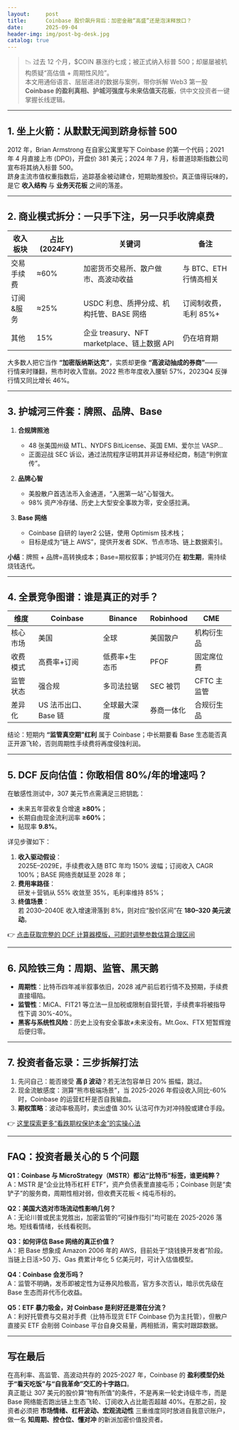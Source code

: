 ```yaml
---
layout:     post
title:      Coinbase 股价飙升背后：加密金融“高盛”还是泡沫释放口？
date:       2025-09-04
header-img: img/post-bg-desk.jpg
catalog: true
---
```


> 📉 过去 12 个月，$COIN 暴涨约七成；被正式纳入标普 500；却屡屡被机构质疑“高估值 + 周期性风险”。  
> 本文用通俗语言、层层递进的数据与案例，带你拆解 Web3 第一股 **Coinbase 的盈利真相、护城河强度与未来估值天花板**，供中文投资者一键掌握长线逻辑。  

---

## 1. 坐上火箭：从默默无闻到跻身标普 500 

2012 年，Brian Armstrong 在自家公寓里写下 Coinbase 的第一个代码；2021 年 4 月直接上市 (DPO)，开盘价 381 美元；2024 年 7 月，标普道琼斯指数公司宣布将其纳入标普 500。  
跻身主流市值权重指数后，追踪基金被动建仓，短期助推股价。真正值得玩味的，是它 **收入结构** 与 **业务天花板** 之间的落差。  

---

## 2. 商业模式拆分：一只手下注，另一只手收牌桌费  

| 收入板块 | 占比 (2024FY) | 关键词 | 备注 |
|---|---|---|---|
| 交易手续费 | ≈60% | 加密货币交易所、散户做市、高波动收益 | 与 BTC、ETH 行情高相关 |
| 订阅&服务 | ≈25% | USDC 利息、质押分成、机构托管、BASE 网络 | 订阅制收费，毛利 85%+ |
| 其他 | 15% | 企业 treasury、NFT marketplace、链上数据 API | 仍在培育期 |

大多数人把它当作 **“加密版纳斯达克”**，实质却更像 **“高波动抽成的券商”**——  
行情来时赚翻，熊市时收入雪崩。2022 熊市年度收入腰斩 57%，2023Q4 反弹行情又同比增长 46%。  

---

## 3. 护城河三件套：牌照、品牌、Base  

1. **合规牌照池**  
   - 48 张美国州级 MTL、NYDFS BitLicense、英国 EMI、爱尔兰 VASP…  
   - 正面迎战 SEC 诉讼，通过法院程序证明其并非证券经纪商，制造“判例宣传”。  

2. **品牌心智**  
   - 美股散户首选法币入金通道，“入圈第一站”心智强大。  
   - 98% 资产冷存储、历史上大型安全事故为零，安全感拉满。  

3. **Base 网络**  
   - Coinbase 自研的 layer2 公链，使用 Optimism 技术栈；  
   - 目标是成为“链上 AWS”，提供开发者 SDK、节点市场、链上数据索引。  

**小结**：牌照 + 品牌=高转换成本；Base=期权叙事；护城河仍在 **初生期**，需持续烧钱迭代。  

---

## 4. 全景竞争图谱：谁是真正的对手？

| 维度 | Coinbase | Binance | Robinhood | CME |
|---|---|---|---|---|
| 核心市场 | 美国 | 全球 | 美国散户 | 机构衍生品 |
| 收费模式 | 高费率+订阅 | 低费率+生态币 | PFOF | 固定席位费 |
| 监管状态 | 强合规 | 多司法拉锯 | SEC 被罚 | CFTC 主监管 |
| 差异化 | US 法币出口、Base 链 | 全球最大深度 | 券商一体化 | 合规衍生品 |

结论：短期内 **“监管真空期”红利** 属于 Coinbase；中长期要看 Base 生态能否真正开源飞轮，否则周期性手续费将再度侵蚀利润。  

---

## 5. DCF 反向估值：你敢相信 80%/年的增速吗？

在敏感性测试中，307 美元节点需满足三把钥匙：  
- 未来五年营收复合增速 **≥80%**；  
- 长期自由现金流利润率 **≥60%**；  
- 贴现率 **9.8%**。  

详见步骤如下：  
1. **收入驱动假设**：  
   2025E–2029E，手续费收入随 BTC 年均 150% 波幅；订阅收入 CAGR 100%；BASE 网络贡献延至 2028 年；  
2. **费用率路径**：  
   研发＋营销从 55% 收敛至 35%，毛利率维持 85%；  
3. **终值场景**：  
   若 2030–2040E 收入增速滑落到 8%，则对应“股价区间”在 **180–320 美元波动**。  

👉 [点击获取完整的 DCF 计算器模版，可即时调整参数估算合理区间](https://okxdog.com/)  

---

## 6. 风险铁三角：周期、监管、黑天鹅  

- **周期性**：比特币四年减半叙事依旧，2028 减产前后若行情不及预期，手续费直接塌陷。  
- **监管性**：MiCA、FIT21 等立法一旦加税或限制自营托管，手续费率将被指导性下调 30%-40%。  
- **黑客与系统性风险**：历史上没有安全事故≠未来没有。Mt.Gox、FTX 短暂辉煌后便归零。  

---

## 7. 投资者备忘录：三步拆解打法  

1. 先问自己：能否接受 **高 β 波动**？若无法包容单日 20% 振幅，跳过。  
2. 现金流敏感度：测算“熊市极端场景”，当 2025-2026 年假设收入同比-60% 时，Coinbase 的运营杠杆是否自我输血。  
3. **期权策略**：波动率极高时，卖出虚值 30% 认沽可作为对冲持股或建仓手段。  

👉 [这里探索更多“看跌期权保护本金”的实操心法](https://okxdog.com/)  

---

## FAQ：投资者最关心的 5 个问题

**Q1：Coinbase 与 MicroStrategy（MSTR）都沾“比特币”标签，谁更纯粹？**  
A：MSTR 是“企业比特币杠杆 ETF”，资产负债表里直接屯币；Coinbase 则是“卖铲子”的服务商，周期性相对弱，但收费天花板 < 纯屯币标的。

**Q2：美国大选对市场流动性影响几何？**  
A：无论川普或民主党胜出，加密监管的“可操作指引”均可能在 2025-2026 落地。短线看情绪，长线看税则。

**Q3：如何评估 Base 网络的真正价值？**  
A：把 Base 想象成 Amazon 2006 年的 AWS，目前处于“烧钱换开发者”阶段。当链上日活>50 万、Gas 费累计年化 5 亿美元时，可计入估值模型。

**Q4：Coinbase 会发币吗？**  
A：监管不明确，发币即被定性为证券风险极高，官方多次否认，暗示优先级在 Base 生态而非代币化收益。

**Q5：ETF 暴力吸金，对 Coinbase 是利好还是潜在分流？**  
A：利好托管费与交易对手费（比特币现货 ETF Coinbase 仍为主托管），但散户直接买 ETF 会削弱 Coinbase 平台自身交易量，两相抵消，需实时跟踪数据。

---

## 写在最后

在高利率、高监管、高波动共存的 2025-2027 年，Coinbase 的 **盈利模型仍处于“看天吃饭”与“自我革命”交汇的十字路口**。  
真正能让 307 美元的股价算“物有所值”的条件，不是再来一轮史诗级牛市，而是 Base 网络能否跑出链上生态飞轮、订阅收入占比能否超越 40%。在那之前，投资者必须把 **市场情绪、杠杆波动、宏观流动性** 三重维度同时放进自我意识账户，做一名 **知周期、控仓位、懂对冲** 的新派加密价值投资者。